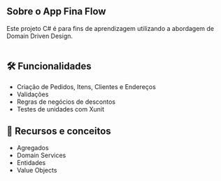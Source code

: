 ## Sobre o App Fina Flow
Este projeto C# é para fins de aprendizagem utilizando a abordagem de Domain Driven Design.
<br>
<br>

## 🛠 Funcionalidades
- Criação de Pedidos, Itens, Clientes e Endereços
- Validações
- Regras de negócios de descontos
- Testes de unidades com Xunit

## 📖 Recursos e conceitos
- Agregados
- Domain Services
- Entidades
- Value Objects

